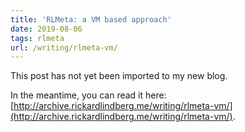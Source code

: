 ```yaml
---
title: 'RLMeta: a VM based approach'
date: 2019-08-06
tags: rlmeta
url: /writing/rlmeta-vm/
---
```


This post has not yet been imported to my new blog.

In the meantime, you can read it here: [http://archive.rickardlindberg.me/writing/rlmeta-vm/](http://archive.rickardlindberg.me/writing/rlmeta-vm/).
